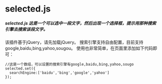 # selected.js
##### selected.js 这是一个可以选中一段文字，然后出现一个选择框，提示用那种搜索引擎去搜索该段文字。
该插件基于jQuery，请先加载jQuery。
搜索引擎支持自由配置，目前支持google,baidu,bing,yahoo,sougou。
使用也非常简单，在页面里添加如下代码即可：
```
//这是一个数组，可以设置的搜索引擎有google,baidu,bing,yahoo,sougo
selected.set({
  searchEngine:['baidu','bing','google','yahoo']   
});
```
		 
	
